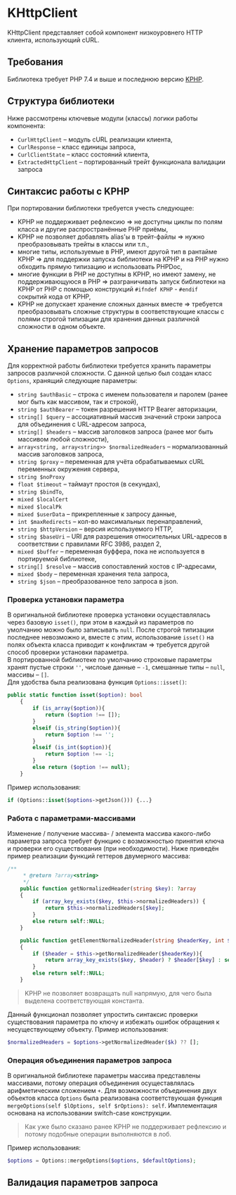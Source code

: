 # KHttpClient
KHttpClient представляет собой компонент низкоуровнего HTTP клиента, использующий cURL.
## Требования
Библиотека требует PHP 7.4 и выше и последнюю версию [KPHP](https://github.com/VKCOM/kphp).
## Структура библиотеки
Ниже рассмотрены ключевые модули (классы) логики работы компонента:
- `CurlHttpClient` – модуль cURL реализации клиента,
- `CurlResponse` – класс единицы запроса,
- `CurlClientState` – класс состояний клиента,
- `ExtractedHttpClient` – портированный трейт функционала валидации запроса
## Синтаксис работы с KPHP 
При портировании библиотеки требуется учесть следующее:
- KPHP не поддерживает рефлексию => не доступны циклы по полям класса и другие распространённые PHP приёмы,
- KPHP не позволяет добавлять alias'ы в трейт-файлы => нужно преобразовывать трейты в классы или т.п.,
- многие типы, используемые в PHP, имеют другой тип в рантайме KPHP => для поддержки запуска библиотеки на KPHP и на PHP нужно обходить прямую типизацию и использовать PHPDoc,
- многие функции в PHP не доступны в KPHP, но имеют замену, не поддерживающуюся в PHP => разграничивать запуск библиотеки на KPHP от PHP с помощью конструкций `#ifndef KPHP` - `#endif` сокрытий кода от KPHP,
- KPHP не допускает хранение сложных данных вместе => требуется преобразовывать сложные структуры в соответствующие классы с полями строгой типизации для хранения данных различной сложности в одном объекте.
## Хранение параметров запросов
Для корректной работы библиотеки требуется хранить параметры запросов различной сложности. С данной целью был создан класс `Options`, хранящий следующие параметры:
- `string $authBasic` – строка с именем пользователя и паролем (ранее мог быть как массивом, так и строкой),
- `string $authBearer` – токен разрешения HTTP Bearer авторизации,
- `string[] $query` – ассоциативный массив значений строки запроса для объединения с URL-адресом запроса,
- `string[] $headers` – массив заголовков запроса (ранее мог быть массивом любой сложности),
- `array<string, array<string>> $normalizedHeaders` – нормализованный массив заголовков запроса,
- `string $proxy` – переменная для учёта обрабатываемых cURL переменных окружения сервера,
- `string $noProxy`
- `float $timeout` – таймаут простоя (в секундах),
- `string $bindTo`,
- `mixed $localCert`
- `mixed $localPk`
- `mixed $userData` – прикрепленные к запросу данные,
- `int $maxRedirects` – кол-во максимальных перенаправлений,
- `string $httpVersion` – версия используемого HTTP,
- `string $baseUri` – URI для разрешения относительных URL-адресов в соответствии с правилами RFC 3986, раздел 2,
- `mixed $buffer` – переменная буффера, пока не используется в портируемой библиотеке,
- `string[] $resolve` – массив сопоставлений хостов с IP-адресами,
- `mixed $body` – переменная хранения тела запроса,
- `string $json` – преобразованное тело запроса в json.
### Проверка установки параметра
В оригинальной библиотеке проверка установки осущеставлялась через базовую `isset()`, при этом в каждый из параметров по умолчанию можно было записывать `null`. После строгой типизации последнее невозможно и, вместе с этим, использование `isset()` на полях объекта класса приводит к конфликтам => требуется другой способ проверки установки параметра. \
В портированной библиотеке по умолчанию строковые параметры хранят пустые строки `''`, числоые данные – `-1`, смешанные типы – `null`, массивы – `[]`. \
Для удобства была реализована функция `Options::isset()`:
```PHP
public static function isset($option): bool
    {
        if (is_array($option)){
            return ($option !== []);
        }
        elseif (is_string($option)){
            return $option !== '';
        }
        elseif (is_int($option)){
            return $option !== -1;
        }
        else return ($option !== null);
    }
```
Пример использования:
```PHP
if (Options::isset($options->getJson())) {...}
```
### Работа с параметрами-массивами
Изменение / получение массива- / элемента массива какого-либо параметра запроса требует функцию с возможностью принятия ключа и проверки его существования (при необходимости).
Ниже приведён пример реализации функций геттеров двумерного массива:
```PHP
/**
     * @return ?array<string>
     */
    public function getNormalizedHeader(string $key): ?array
    {
        if (array_key_exists($key, $this->normalizedHeaders)) {
            return $this->normalizedHeaders[$key];
        }
        else return self::NULL;
    }

    public function getElementNormalizedHeader(string $headerKey, int $key): ?string
    {
        if ($header = $this->getNormalizedHeader($headerKey)){
            return array_key_exists($key, $header) ? $header[$key] : self::NULL;
        }
        else return self::NULL;
    }
```
> KPHP не позволяет возвращать null напрямую, для чего была выделена соответствующая константа.

Данный функционал позволяет упростить синтаксис проверки существования параметра по ключу и избежать ошибок обращения к несуществующему объекту.
Пример использования:
```PHP
$normalizedHeaders = $options->getNormalizedHeader($k) ?? [];
```
### Операция объединения параметров запроса
В оригинальной библиотеке параметры массива представлены массивами, потому операция объединения осущеставлялась арифметическим сложением `+`. Для возможности объединения двух объектов класса `Options` была реализована соответствуюшая функция `mergeOptions(self $lOptions, self $rOptions): self`. 
Имплементация основана на использовании switch-case конструкции.
> Как уже было сказано ранее KPHP не поддерживает рефлексию и потому подобные операции выполняются в лоб.

Пример использования:
```PHP
$options = Options::mergeOptions($options, $defaultOptions);
```
## Валидация параметров запроса


